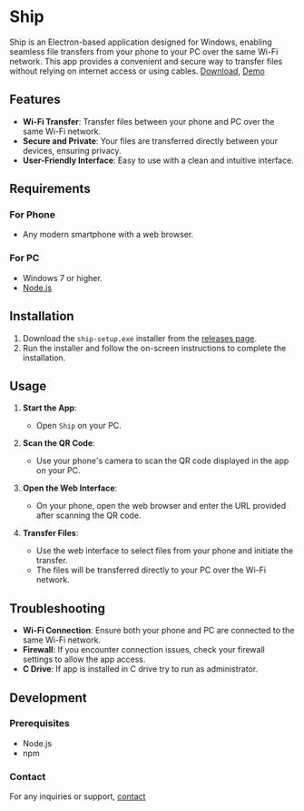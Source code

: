 # Ship

Ship is an Electron-based application designed for Windows, enabling seamless file transfers from your phone to your PC over the same Wi-Fi network. This app provides a convenient and secure way to transfer files without relying on internet access or using cables. [Download](https://github.com/babyo77/ship/releases/download/1.0.7/ship-setup.exe), [Demo](https://x.com/Tanmay11117/status/1797588308773818588)

## Features

- **Wi-Fi Transfer**: Transfer files between your phone and PC over the same Wi-Fi network.
- **Secure and Private**: Your files are transferred directly between your devices, ensuring privacy.
- **User-Friendly Interface**: Easy to use with a clean and intuitive interface.

## Requirements

### For Phone

- Any modern smartphone with a web browser.

### For PC

- Windows 7 or higher.
- [Node.js](https://nodejs.org/en)

## Installation

1. Download the `ship-setup.exe` installer from the [releases page](https://github.com/babyo77/ship/releases).
2. Run the installer and follow the on-screen instructions to complete the installation.

## Usage

1. **Start the App**:
   - Open `Ship` on your PC.

2. **Scan the QR Code**:
   - Use your phone's camera to scan the QR code displayed in the app on your PC.

3. **Open the Web Interface**:
   - On your phone, open the web browser and enter the URL provided after scanning the QR code.

4. **Transfer Files**:
   - Use the web interface to select files from your phone and initiate the transfer.
   - The files will be transferred directly to your PC over the Wi-Fi network.

## Troubleshooting

- **Wi-Fi Connection**: Ensure both your phone and PC are connected to the same Wi-Fi network.
- **Firewall**: If you encounter connection issues, check your firewall settings to allow the app access.
- **C Drive**: If app is installed in C drive try to run as administrator.

## Development

### Prerequisites

- Node.js
- npm

### Contact

For any inquiries or support, [contact](https://twitter.com/tanmay11117)
